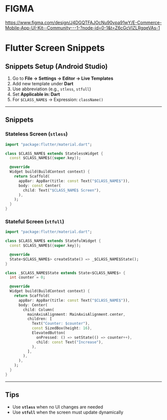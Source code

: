 # FIGMA

https://www.figma.com/design/J4DGQTFAJOcNu90vpa91wY/E-Commerce-Mobile-App-UI-Kit--Community---1-?node-id=0-1&t=Z6cGcVIZLRgqeVAs-1

# Flutter Screen Snippets

## Snippets Setup (Android Studio)

1. Go to **File → Settings → Editor → Live Templates**
2. Add new template under **Dart**
3. Use abbreviation (e.g., `stless`, `stfull`)
4. Set **Applicable in: Dart**
5. For `$CLASS_NAME$` → Expression: `className()`

---

## Snippets

### Stateless Screen (`stless`)
```dart
import "package:flutter/material.dart";

class $CLASS_NAME$ extends StatelessWidget {
  const $CLASS_NAME$({super.key});

  @override
  Widget build(BuildContext context) {
    return Scaffold(
      appBar: AppBar(title: const Text("$CLASS_NAME$")),
      body: const Center(
        child: Text("$CLASS_NAME$ Screen"),
      ),
    );
  }
}
```

### Stateful Screen (`stfull`)
```dart
import "package:flutter/material.dart";

class $CLASS_NAME$ extends StatefulWidget {
  const $CLASS_NAME$({super.key});

  @override
  State<$CLASS_NAME$> createState() => _$CLASS_NAME$State();
}

class _$CLASS_NAME$State extends State<$CLASS_NAME$> {
  int counter = 0;

  @override
  Widget build(BuildContext context) {
    return Scaffold(
      appBar: AppBar(title: const Text("$CLASS_NAME$")),
      body: Center(
        child: Column(
          mainAxisAlignment: MainAxisAlignment.center,
          children: [
            Text("Counter: $counter"),
            const SizedBox(height: 16),
            ElevatedButton(
              onPressed: () => setState(() => counter++),
              child: const Text("Increase"),
            ),
          ],
        ),
      ),
    );
  }
}
```

---

## Tips
- Use **`stless`** when no UI changes are needed
- Use **`stfull`** when the screen must update dynamically


